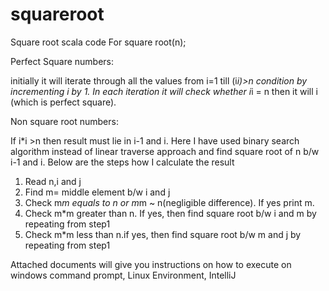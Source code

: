 # squareroot
Square root scala code
For square root(n); 

Perfect Square numbers:

initially it will  iterate through all the values from i=1 till (i*i)>n  condition by incrementing i by 1. In each iteration it will check whether i*i = n then it will i (which is perfect square).

Non square root numbers:

If i*i >n then result must lie in i-1 and i. Here I have used binary search algorithm instead of linear traverse approach and find square root of n b/w i-1 and i. Below are the steps how I calculate the result 
 1. Read n,i and j
2. Find m= middle element b/w i and j
3. Check m*m equals to n or m*m ~ n(negligible difference). If yes print m. 
4. Check m*m greater than n. If yes, then find square root b/w i and m by repeating from step1
5. Check m*m less than n.if yes,  then find square root b/w m and j by repeating from step1

Attached documents will give you instructions on how to execute on windows command prompt, Linux Environment, IntelliJ

